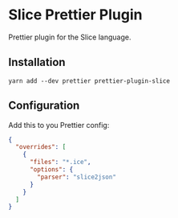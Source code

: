 # Slice Prettier Plugin

Prettier plugin for the Slice language.

## Installation

    yarn add --dev prettier prettier-plugin-slice

## Configuration

Add this to you Prettier config:

```json
{
  "overrides": [
    {
      "files": "*.ice",
      "options": {
        "parser": "slice2json"
      }
    }
  ]
}
```
